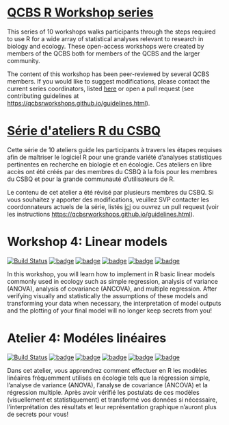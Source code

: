 # [QCBS R Workshop series](https://wiki.qcbs.ca/r)

This series of 10 workshops walks participants through the steps required to use R for a wide array of statistical analyses relevant to research in biology and ecology. These open-access workshops were created by members of the QCBS both for members of the QCBS and the larger community.

The content of this workshop has been peer-reviewed by several QCBS members. If you would like to suggest modifications, please contact the current series coordinators, listed [here](https://wiki.qcbs.ca/r) or open a pull request (see contributing guidelines at https://qcbsrworkshops.github.io/guidelines.html).

# [Série d'ateliers R du CSBQ](https://wiki.qcbs.ca/r)

Cette série de 10 ateliers guide les participants à travers les étapes requises afin de maîtriser le logiciel R pour une grande variété d’analyses statistiques pertinentes en recherche en biologie et en écologie. Ces ateliers en libre accès ont été créés par des membres du CSBQ à la fois pour les membres du CSBQ et pour la grande communauté d’utilisateurs de R.

Le contenu de cet atelier a été révisé par plusieurs membres du CSBQ. Si vous souhaitez y apporter des modifications, veuillez SVP contacter les coordonnateurs actuels de la série, listés [ici](https://wiki.qcbs.ca/r)
ou ouvrez un pull request (voir les instructions https://qcbsrworkshops.github.io/guidelines.html).

# Workshop 4: Linear models
[![Build Status](https://img.shields.io/travis/QCBSRworkshops/workshop04/dev?style=flat-square&logo=travis)](https://travis-ci.org/QCBSRworkshops/workshop04)
[![badge](https://img.shields.io/static/v1?style=flat-square&label=repo&message=dev&color=6f42c1&logo=github)](https://github.com/QCBSRworkshops/workshop04)
[![badge](https://img.shields.io/static/v1?style=flat-square&label=wiki&message=04&logo=wikipedia)](https://wiki.qcbs.ca/r_workshop4)
[![badge](https://img.shields.io/static/v1?style=flat-square&label=Slides&message=04&color=red&logo=html5)](https://qcbsrworkshops.github.io/workshop04/workshop04-en/workshop04-en.html)
[![badge](https://img.shields.io/static/v1?style=flat-square&label=Slides&message=04&color=red&logo=adobe-acrobat-reader)](https://qcbsrworkshops.github.io/workshop04/workshop04-en/workshop04-en.pdf)
[![badge](https://img.shields.io/static/v1?style=flat-square&label=script&message=04&color=2a50b8&logo=r)](https://qcbsrworkshops.github.io/workshop04/workshop04-en/workshop04-en.R)

In this workshop, you will learn how to implement in R basic linear models commonly used in ecology such as simple regression, analysis of variance (ANOVA), analysis of covariance (ANCOVA), and multiple regression. After verifying visually and statistically the assumptions of these models and transforming your data when necessary, the interpretation of model outputs and the plotting of your final model will no longer keep secrets from you!

# Atelier 4: Modéles linéaires
[![Build Status](https://img.shields.io/travis/QCBSRworkshops/workshop04/dev?style=flat-square&logo=travis)](https://travis-ci.org/QCBSRworkshops/workshop04)
[![badge](https://img.shields.io/static/v1?style=flat-square&label=repo&message=dev&color=6f42c1&logo=github)](https://github.com/QCBSRworkshops/workshop04)
[![badge](https://img.shields.io/static/v1?style=flat-square&label=wiki&message=04&logo=wikipedia)](https://wiki.qcbs.ca/r_atelier4)
[![badge](https://img.shields.io/static/v1?style=flat-square&label=Diapos&message=04&color=red&logo=html5)](https://qcbsrworkshops.github.io/workshop04/workshop04-fr/workshop04-fr.html)
[![badge](https://img.shields.io/static/v1?style=flat-square&label=Diapos&message=04&color=red&logo=adobe-acrobat-reader)](https://qcbsrworkshops.github.io/workshop04/workshop04-fr/workshop04-fr.pdf)
[![badge](https://img.shields.io/static/v1?style=flat-square&label=script&message=04&color=2a50b8&logo=r)](https://qcbsrworkshops.github.io/workshop04/workshop04-fr/workshop04-fr.R)

Dans cet atelier, vous apprendrez comment effectuer en R les modèles linéaires fréquemment utilisés en écologie tels que la régression simple, l’analyse de variance (ANOVA), l’analyse de covariance (ANCOVA) et la régression multiple. Après avoir vérifié les postulats de ces modèles (visuellement et statistiquement) et transformé vos données si nécessaire, l’interprétation des résultats et leur représentation graphique n’auront plus de secrets pour vous!


